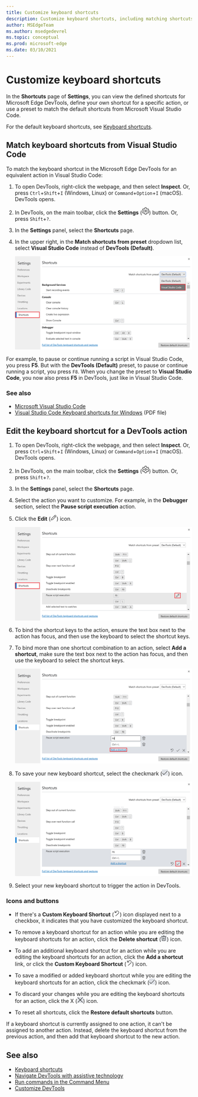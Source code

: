 ```yaml
---
title: Customize keyboard shortcuts
description: Customize keyboard shortcuts, including matching shortcuts from Visual Studio Code.
author: MSEdgeTeam
ms.author: msedgedevrel
ms.topic: conceptual
ms.prod: microsoft-edge
ms.date: 03/10/2021
---
```

# Customize keyboard shortcuts

In the **Shortcuts** page of **Settings**, you can view the defined shortcuts for Microsoft Edge DevTools, define your own shortcut for a specific action, or use a preset to match the default shortcuts from Microsoft Visual Studio Code.

For the default keyboard shortcuts, see [Keyboard shortcuts](../shortcuts/index.md).


<!-- ====================================================================== -->
## Match keyboard shortcuts from Visual Studio Code

To match the keyboard shortcut in the Microsoft Edge DevTools for an equivalent action in Visual Studio Code:

1. To open DevTools, right-click the webpage, and then select **Inspect**.  Or, press `Ctrl`+`Shift`+`I` (Windows, Linux) or `Command`+`Option`+`I` (macOS).  DevTools opens.

1. In DevTools, on the main toolbar, click the **Settings** (![Settings icon](../media/settings-gear-icon-light-theme.png)) button.  Or, press `Shift`+`?`.

1. In the **Settings** panel, select the **Shortcuts** page.

1. In the upper right, in the **Match shortcuts from preset** dropdown list, select **Visual Studio Code** instead of **DevTools (Default)**.

   ![Matching keyboard shortcuts in DevTools to Visual Studio Code](../media/match-keyboard-shortcuts-visual-studio-code.msft.png)

For example, to pause or continue running a script in Visual Studio Code, you press **F5**.  But with the **DevTools (Default)** preset, to pause or continue running a script, you press `F8`.  When you change the preset to **Visual Studio Code**, you now also press **F5** in DevTools, just like in Visual Studio Code.

### See also

* [Microsoft Visual Studio Code](https://code.visualstudio.com)
* [Visual Studio Code Keyboard shortcuts for Windows](https://code.visualstudio.com/shortcuts/keyboard-shortcuts-windows.pdf) (PDF file)


<!-- ====================================================================== -->
## Edit the keyboard shortcut for a DevTools action

1. To open DevTools, right-click the webpage, and then select **Inspect**.  Or, press `Ctrl`+`Shift`+`I` (Windows, Linux) or `Command`+`Option`+`I` (macOS).  DevTools opens.

1. In DevTools, on the main toolbar, click the **Settings** (![Settings icon](../media/settings-gear-icon-light-theme.png)) button.  Or, press `Shift`+`?`.

1. In the **Settings** panel, select the **Shortcuts** page.

1. Select the action you want to customize.  For example, in the **Debugger** section, select the **Pause script execution** action.

1. Click the **Edit** (![EditKeyboardShortcut](../media/edit-keyboard-shortcut-icon.msft.png)) icon.

   ![Select the action to customize from the Shortcuts page in Settings](../media/experiments-custom-keyboard-shortcuts-select-action.msft.png)

1. To bind the shortcut keys to the action, ensure the text box next to the action has focus, and then use the keyboard to select the shortcut keys.

1. To bind more than one shortcut combination to an action, select **Add a shortcut**, make sure the text box next to the action has focus, and then use the keyboard to select the shortcut keys.

   ![Select the keys you want to assign to the action](../media/experiments-custom-keyboard-shortcuts-enter-key.msft.png)

1. To save your new keyboard shortcut, select the checkmark (![CheckmarkKeyboardShortcut](../media/checkmark-keyboard-shortcut-icon.msft.png)) icon.

   ![Select the checkmark icon to save your new keyboard shortcut](../media/experiments-custom-keyboard-shortcuts-save-shortcut.msft.png)

1. Select your new keyboard shortcut to trigger the action in DevTools.


### Icons and buttons

<!-- keep in same order as screenshot: -->

*  If there's a **Custom Keyboard Shortcut** (![CustomKeyboardShortcut](../media/custom-keyboard-shortcut-icon.msft.png)) icon displayed next to a checkbox, it indicates that you have customized the keyboard shortcut.

*  To remove a keyboard shortcut for an action while you are editing the keyboard shortcuts for an action, click the **Delete shortcut** (![DeleteKeyboardShortcut](../media/delete-keyboard-shortcut-icon.msft.png)) icon.

*  To add an additional keyboard shortcut for an action while you are editing the keyboard shortcuts for an action, click the **Add a shortcut** link, or click the **Custom Keyboard Shortcut** (![CustomKeyboardShortcut](../media/custom-keyboard-shortcut-icon.msft.png)) icon.

*  To save a modified or added keyboard shortcut while you are editing the keyboard shortcuts for an action, click the checkmark (![CheckmarkKeyboardShortcut](../media/checkmark-keyboard-shortcut-icon.msft.png)) icon.

*  To discard your changes while you are editing the keyboard shortcuts for an action, click the X (![XKeyboardShortcut](../media/discard-changes-keyboard-shortcut-icon.msft.png)) icon.

*  To reset all shortcuts, click the **Restore default shortcuts** button.

If a keyboard shortcut is currently assigned to one action, it can't be assigned to another action.  Instead, delete the keyboard shortcut from the previous action, and then add that keyboard shortcut to the new action.


<!-- ====================================================================== -->
## See also

* [Keyboard shortcuts](../shortcuts/index.md)
* [Navigate DevTools with assistive technology](../accessibility/navigation.md)
* [Run commands in the Command Menu](../command-menu/index.md)
* [Customize DevTools](index.md#settings)
